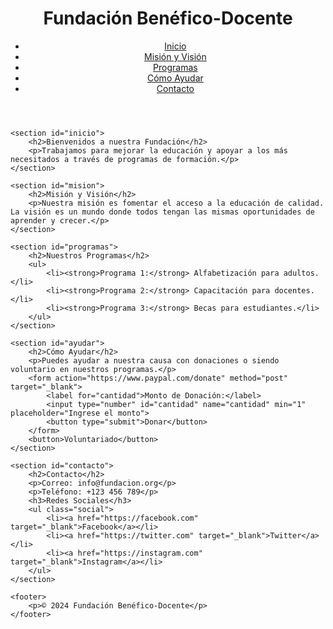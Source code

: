 <!DOCTYPE html>
<html lang="es">
<head>
    <meta charset="UTF-8">
    <meta name="viewport" content="width=device-width, initial-scale=1.0">
    <title>Fundación Benéfico-Docente</title>
    <link rel="stylesheet" href="styles.css">
</head>
<body>
    <header>
        <h1>Fundación Benéfico-Docente</h1>
        <nav>
            <ul>
                <li><a href="#inicio">Inicio</a></li>
                <li><a href="#mision">Misión y Visión</a></li>
                <li><a href="#programas">Programas</a></li>
                <li><a href="#ayudar">Cómo Ayudar</a></li>
                <li><a href="#contacto">Contacto</a></li>
            </ul>
        </nav>
    </header>

    <section id="inicio">
        <h2>Bienvenidos a nuestra Fundación</h2>
        <p>Trabajamos para mejorar la educación y apoyar a los más necesitados a través de programas de formación.</p>
    </section>

    <section id="mision">
        <h2>Misión y Visión</h2>
        <p>Nuestra misión es fomentar el acceso a la educación de calidad. La visión es un mundo donde todos tengan las mismas oportunidades de aprender y crecer.</p>
    </section>

    <section id="programas">
        <h2>Nuestros Programas</h2>
        <ul>
            <li><strong>Programa 1:</strong> Alfabetización para adultos.</li>
            <li><strong>Programa 2:</strong> Capacitación para docentes.</li>
            <li><strong>Programa 3:</strong> Becas para estudiantes.</li>
        </ul>
    </section>

    <section id="ayudar">
        <h2>Cómo Ayudar</h2>
        <p>Puedes ayudar a nuestra causa con donaciones o siendo voluntario en nuestros programas.</p>
        <form action="https://www.paypal.com/donate" method="post" target="_blank">
            <label for="cantidad">Monto de Donación:</label>
            <input type="number" id="cantidad" name="cantidad" min="1" placeholder="Ingrese el monto">
            <button type="submit">Donar</button>
        </form>
        <button>Voluntariado</button>
    </section>

    <section id="contacto">
        <h2>Contacto</h2>
        <p>Correo: info@fundacion.org</p>
        <p>Teléfono: +123 456 789</p>
        <h3>Redes Sociales</h3>
        <ul class="social">
            <li><a href="https://facebook.com" target="_blank">Facebook</a></li>
            <li><a href="https://twitter.com" target="_blank">Twitter</a></li>
            <li><a href="https://instagram.com" target="_blank">Instagram</a></li>
        </ul>
    </section>

    <footer>
        <p>© 2024 Fundación Benéfico-Docente</p>
    </footer>
</body>
</html>
